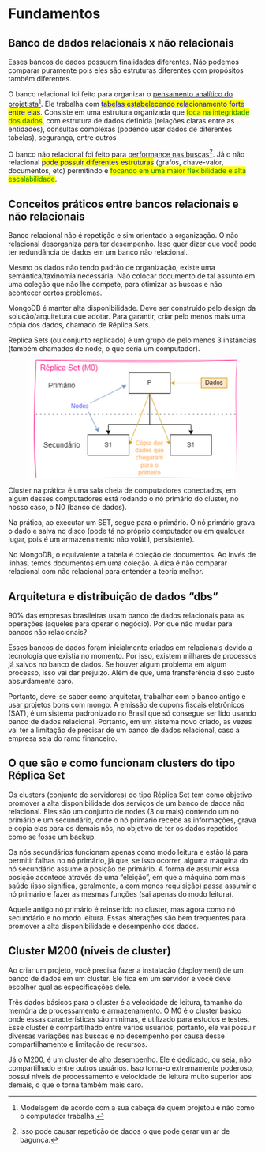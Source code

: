 # Fundamentos

## Banco de dados relacionais x não relacionais

Esses bancos de dados possuem finalidades diferentes. Não podemos comparar puramente pois eles são estruturas diferentes com propósitos também diferentes.

O banco relacional foi feito para organizar o [pensamento analítico do projetista](#user-content-fn-1)[^1]. Ele trabalha com <mark style="color:blue;">tabelas estabelecendo relacionamento forte entre elas</mark>. Consiste em uma estrutura organizada que <mark style="color:green;">foca na integridade dos dados</mark>, com estrutura de dados definida (relações claras entre as entidades), consultas complexas (podendo usar dados de diferentes tabelas), segurança, entre outros&#x20;

O banco não relacional foi feito para [performance nas buscas](#user-content-fn-2)[^2]. Já o não relacional <mark style="color:blue;">pode possuir diferentes estruturas</mark> (grafos, chave-valor, documentos, etc) permitindo e <mark style="color:green;">focando em uma maior flexibilidade e alta escalabilidade</mark>.

## Conceitos práticos entre bancos relacionais e não relacionais

Banco relacional não é repetição e sim orientado a organização. O não relacional desorganiza para ter desempenho. Isso quer dizer que você pode ter redundância de dados em um banco não relacional.&#x20;

Mesmo os dados não tendo padrão de organização, existe uma semântica/taxinomia necessária. Não colocar documento de tal assunto em uma coleção que não lhe compete, para otimizar as buscas e não acontecer certos problemas.

MongoDB é manter alta disponibilidade. Deve ser construído pelo design da solução/arquitetura que adotar. Para garantir, criar pelo menos mais uma cópia dos dados, chamado de Réplica Sets.&#x20;

Replica Sets (ou conjunto replicado) é um grupo de pelo menos 3 instâncias (também chamados de node, o que seria um computador).&#x20;

<figure><img src="../../../.gitbook/assets/esquema de replica set.png" alt=""><figcaption></figcaption></figure>

Cluster na prática é uma sala cheia de computadores conectados, em algum desses computadores está rodando o nó primário do cluster, no nosso caso, o N0 (banco de dados).&#x20;

Na prática, ao executar um SET, segue para o primário. O nó primário grava o dado e salva no disco (pode tá no próprio computador ou em qualquer lugar, pois é um armazenamento não volátil, persistente).&#x20;

No MongoDB, o equivalente a tabela é coleção de documentos. Ao invés de linhas, temos documentos em uma coleção. A dica é não comparar relacional com não relacional para entender a teoria melhor.&#x20;

## Arquitetura e distribuição de dados “dbs”

90% das empresas brasileiras usam banco de dados relacionais para as operações (aqueles para operar o negócio). Por que não mudar para bancos não relacionais? &#x20;

Esses bancos de dados foram inicialmente criados em relacionais devido a tecnologia que existia no momento. Por isso, existem milhares de processos já salvos no banco de dados. Se houver algum problema em algum processo, isso vai dar prejuízo. Além de que, uma transferência disso custo absurdamente caro.&#x20;

Portanto, deve-se saber como arquitetar, trabalhar com o banco antigo e usar projetos bons com mongo. A emissão de cupons fiscais eletrônicos (SAT), é um sistema padronizado no Brasil que só consegue ser lido usando banco de dados relacional. Portanto, em um sistema novo criado, as vezes vai ter a limitação de precisar de um banco de dados relacional, caso a empresa seja do ramo financeiro.&#x20;

## O que são e como funcionam clusters do tipo Réplica Set

Os clusters (conjunto de servidores) do tipo Réplica Set tem como objetivo promover a alta disponibilidade dos serviços de um banco de dados não relacional. Eles são um conjunto de nodes (3 ou mais) contendo um nó primário e um secundário, onde o nó primário recebe as informações, grava e copia elas para os demais nós, no objetivo de ter os dados repetidos como se fosse um backup.&#x20;

Os nós secundários funcionam apenas como modo leitura e estão lá para permitir falhas no nó primário, já que, se isso ocorrer, alguma máquina do nó secundário assume a posição de primário. A forma de assumir essa posição acontece através de uma “eleição”, em que a máquina com mais saúde (isso significa, geralmente, a com menos requisição) passa assumir o nó primário e fazer as mesmas funções (sai apenas do modo leitura).&#x20;

Aquele antigo nó primário é reinserido no cluster, mas agora como nó secundário e no modo leitura. Essas alterações são bem frequentes para promover a alta disponibilidade e desempenho dos dados.&#x20;

## Cluster M200 (níveis de cluster)&#x20;

Ao criar um projeto, você precisa fazer a instalação (deployment) de um banco de dados em um cluster. Ele fica em um servidor e você deve escolher qual as especificações dele. &#x20;

Três dados básicos para o cluster é a velocidade de leitura, tamanho da memória de processamento e armazenamento. O M0 é o cluster básico onde essas características são mínimas, é utilizado para estudos e testes. Esse cluster é compartilhado entre vários usuários, portanto, ele vai possuir diversas variações nas buscas e no desempenho por causa desse compartilhamento e limitação de recursos.&#x20;

Já o M200, é um cluster de alto desempenho. Ele é dedicado, ou seja, não compartilhado entre outros usuários. Isso torna-o extremamente poderoso, possui níveis de processamento e velocidade de leitura muito superior aos demais, o que o torna também mais caro. &#x20;

[^1]: Modelagem de acordo com a sua cabeça de quem projetou e não como o computador trabalha.

[^2]: Isso pode causar repetição de dados o que pode gerar um ar de bagunça.
